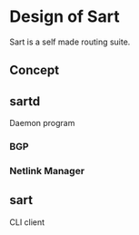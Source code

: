 # Design of Sart

Sart is a self made routing suite.

## Concept


## sartd
Daemon program

### BGP

### Netlink Manager

## sart
CLI client
